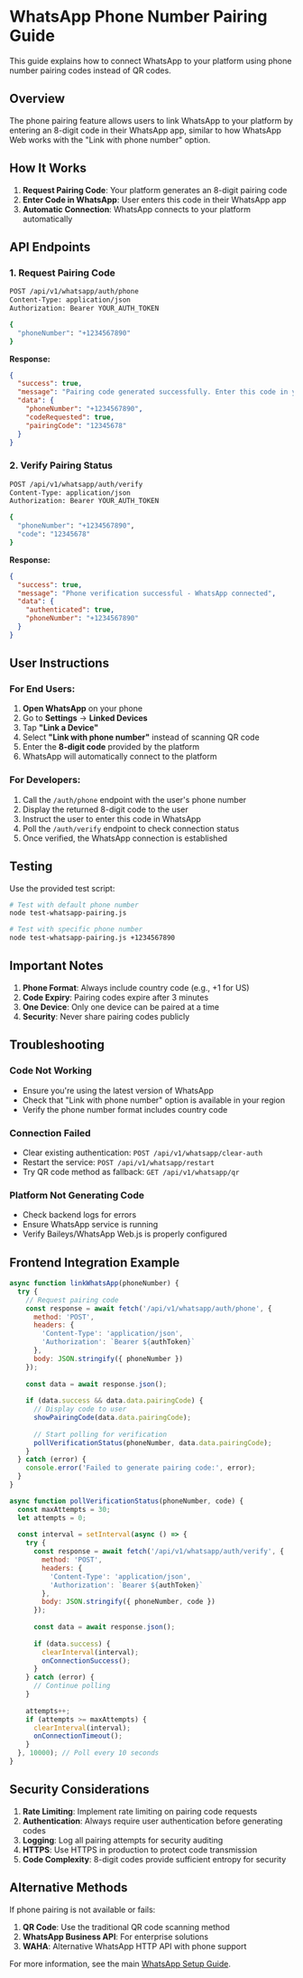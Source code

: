 # WhatsApp Phone Number Pairing Guide

This guide explains how to connect WhatsApp to your platform using phone number pairing codes instead of QR codes.

## Overview

The phone pairing feature allows users to link WhatsApp to your platform by entering an 8-digit code in their WhatsApp app, similar to how WhatsApp Web works with the "Link with phone number" option.

## How It Works

1. **Request Pairing Code**: Your platform generates an 8-digit pairing code
2. **Enter Code in WhatsApp**: User enters this code in their WhatsApp app
3. **Automatic Connection**: WhatsApp connects to your platform automatically

## API Endpoints

### 1. Request Pairing Code

```bash
POST /api/v1/whatsapp/auth/phone
Content-Type: application/json
Authorization: Bearer YOUR_AUTH_TOKEN

{
  "phoneNumber": "+1234567890"
}
```

**Response:**
```json
{
  "success": true,
  "message": "Pairing code generated successfully. Enter this code in your WhatsApp app.",
  "data": {
    "phoneNumber": "+1234567890",
    "codeRequested": true,
    "pairingCode": "12345678"
  }
}
```

### 2. Verify Pairing Status

```bash
POST /api/v1/whatsapp/auth/verify
Content-Type: application/json
Authorization: Bearer YOUR_AUTH_TOKEN

{
  "phoneNumber": "+1234567890",
  "code": "12345678"
}
```

**Response:**
```json
{
  "success": true,
  "message": "Phone verification successful - WhatsApp connected",
  "data": {
    "authenticated": true,
    "phoneNumber": "+1234567890"
  }
}
```

## User Instructions

### For End Users:

1. **Open WhatsApp** on your phone
2. Go to **Settings** → **Linked Devices**
3. Tap **"Link a Device"**
4. Select **"Link with phone number"** instead of scanning QR code
5. Enter the **8-digit code** provided by the platform
6. WhatsApp will automatically connect to the platform

### For Developers:

1. Call the `/auth/phone` endpoint with the user's phone number
2. Display the returned 8-digit code to the user
3. Instruct the user to enter this code in WhatsApp
4. Poll the `/auth/verify` endpoint to check connection status
5. Once verified, the WhatsApp connection is established

## Testing

Use the provided test script:

```bash
# Test with default phone number
node test-whatsapp-pairing.js

# Test with specific phone number
node test-whatsapp-pairing.js +1234567890
```

## Important Notes

1. **Phone Format**: Always include country code (e.g., +1 for US)
2. **Code Expiry**: Pairing codes expire after 3 minutes
3. **One Device**: Only one device can be paired at a time
4. **Security**: Never share pairing codes publicly

## Troubleshooting

### Code Not Working
- Ensure you're using the latest version of WhatsApp
- Check that "Link with phone number" option is available in your region
- Verify the phone number format includes country code

### Connection Failed
- Clear existing authentication: `POST /api/v1/whatsapp/clear-auth`
- Restart the service: `POST /api/v1/whatsapp/restart`
- Try QR code method as fallback: `GET /api/v1/whatsapp/qr`

### Platform Not Generating Code
- Check backend logs for errors
- Ensure WhatsApp service is running
- Verify Baileys/WhatsApp Web.js is properly configured

## Frontend Integration Example

```javascript
async function linkWhatsApp(phoneNumber) {
  try {
    // Request pairing code
    const response = await fetch('/api/v1/whatsapp/auth/phone', {
      method: 'POST',
      headers: {
        'Content-Type': 'application/json',
        'Authorization': `Bearer ${authToken}`
      },
      body: JSON.stringify({ phoneNumber })
    });
    
    const data = await response.json();
    
    if (data.success && data.data.pairingCode) {
      // Display code to user
      showPairingCode(data.data.pairingCode);
      
      // Start polling for verification
      pollVerificationStatus(phoneNumber, data.data.pairingCode);
    }
  } catch (error) {
    console.error('Failed to generate pairing code:', error);
  }
}

async function pollVerificationStatus(phoneNumber, code) {
  const maxAttempts = 30;
  let attempts = 0;
  
  const interval = setInterval(async () => {
    try {
      const response = await fetch('/api/v1/whatsapp/auth/verify', {
        method: 'POST',
        headers: {
          'Content-Type': 'application/json',
          'Authorization': `Bearer ${authToken}`
        },
        body: JSON.stringify({ phoneNumber, code })
      });
      
      const data = await response.json();
      
      if (data.success) {
        clearInterval(interval);
        onConnectionSuccess();
      }
    } catch (error) {
      // Continue polling
    }
    
    attempts++;
    if (attempts >= maxAttempts) {
      clearInterval(interval);
      onConnectionTimeout();
    }
  }, 10000); // Poll every 10 seconds
}
```

## Security Considerations

1. **Rate Limiting**: Implement rate limiting on pairing code requests
2. **Authentication**: Always require user authentication before generating codes
3. **Logging**: Log all pairing attempts for security auditing
4. **HTTPS**: Use HTTPS in production to protect code transmission
5. **Code Complexity**: 8-digit codes provide sufficient entropy for security

## Alternative Methods

If phone pairing is not available or fails:

1. **QR Code**: Use the traditional QR code scanning method
2. **WhatsApp Business API**: For enterprise solutions
3. **WAHA**: Alternative WhatsApp HTTP API with phone support

For more information, see the main [WhatsApp Setup Guide](./WHATSAPP_SETUP.md).